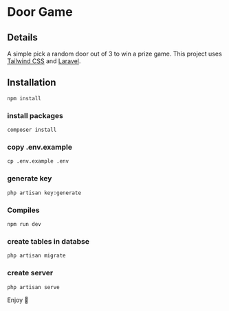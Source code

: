 # Door Game

## Details
A simple pick a random door out of 3 to win a prize game. This project uses <a href="https://tailwindcss.com" target="_blank">Tailwind CSS</a> and <a href="https://laravel.com" target="_blank">Laravel</a>.

## Installation
```
npm install
```

### install packages
```
composer install
```

### copy .env.example
```
cp .env.example .env
```

### generate key
```
php artisan key:generate
```

### Compiles
```
npm run dev
```

### create tables in databse
```
php artisan migrate
```

### create server
```
php artisan serve
```

Enjoy :palm_tree:
